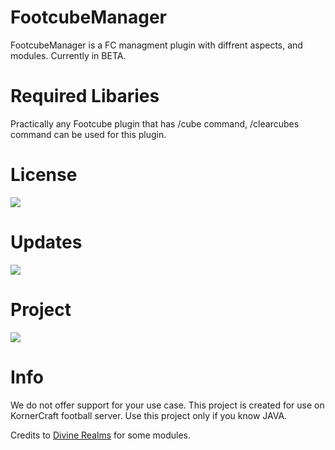 # FootcubeManager

FootcubeManager is a FC managment plugin with diffrent aspects, and modules. Currently in BETA.

# Required Libaries

 Practically any Footcube plugin that has /cube command, /clearcubes command can be used for this plugin.

# License

![](https://img.shields.io/github/license/pKornerCraft/FootcubeManager.svg)

# Updates

![](https://img.shields.io/github/commit-activity/m/pKornerCraft/FootcubeManager.svg)

# Project

![](https://img.shields.io/github/directory-file-count/pKornerCraft/FootcubeManager.svg)

# Info

We do not offer support for your use case. This project is created for use on KornerCraft football server. Use this project only if you know JAVA.

Credits to [Divine Realms](https://github.com/DivineRealms) for some modules.

